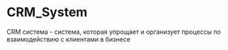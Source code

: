 # CRM_System
CRM система - система, которая упрощает и организует процессы по взаимодействию с клиентами в бизнесе
